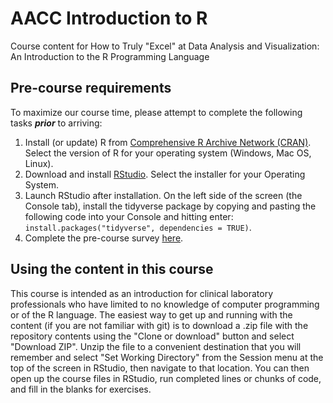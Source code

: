 # AACC Introduction to R
Course content for How to Truly "Excel" at Data Analysis and Visualization: An Introduction to the R Programming Language

## Pre-course requirements

To maximize our course time, please attempt to complete the following tasks ***prior*** to arriving:

1. Install (or update) R from [Comprehensive R Archive Network (CRAN)](https://cloud.r-project.org]).  Select the version of R for your operating system (Windows, Mac OS, Linux).
1. Download and install [RStudio](https://www.rstudio.com/products/rstudio/download/#download).  Select the installer for your Operating System.
1. Launch RStudio after installation. On the left side of the screen (the Console tab), install the tidyverse package by copying and pasting the following code into your Console and hitting enter: `install.packages("tidyverse", dependencies = TRUE)`.
1. Complete the pre-course survey [here](https://goo.gl/forms/9mal6vQKwWYiXjyd2).

## Using the content in this course

This course is intended as an introduction for clinical laboratory professionals who have limited to no knowledge of computer programming or of the R language. The easiest way to get up and running with the content (if you are not familiar with git) is to download a .zip file with the repository contents using the "Clone or download" button and select "Download ZIP". Unzip the file to a convenient destination that you will remember and select "Set Working Directory" from the Session menu at the top of the screen in RStudio, then navigate to that location. You can then open up the course files in RStudio, run completed lines or chunks of code, and fill in the blanks for exercises.